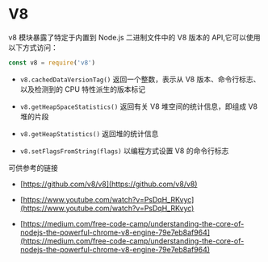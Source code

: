 # V8

v8 模块暴露了特定于内置到 Node.js 二进制文件中的 V8 版本的 API,它可以使用以下方式访问：

```js
const v8 = require('v8')
```


- `v8.cachedDataVersionTag()`  返回一个整数，表示从 V8 版本、命令行标志、以及检测到的 CPU 特性派生的版本标记

- `v8.getHeapSpaceStatistics()`  返回有关 V8 堆空间的统计信息，即组成 V8 堆的片段

- `v8.getHeapStatistics()` 返回堆的统计信息

- `v8.setFlagsFromString(flags)`   以编程方式设置 V8 的命令行标志

可供参考的链接

- [https://github.com/v8/v8](https://github.com/v8/v8)

- [https://www.youtube.com/watch?v=PsDqH_RKvyc](https://www.youtube.com/watch?v=PsDqH_RKvyc)

- [https://medium.com/free-code-camp/understanding-the-core-of-nodejs-the-powerful-chrome-v8-engine-79e7eb8af964](https://medium.com/free-code-camp/understanding-the-core-of-nodejs-the-powerful-chrome-v8-engine-79e7eb8af964)
